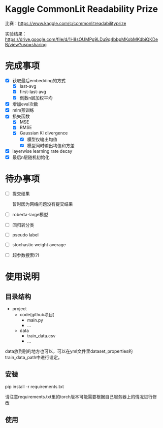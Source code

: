 # Kaggle CommonLit Readability Prize

比赛：https://www.kaggle.com/c/commonlitreadabilityprize

实验结果：https://drive.google.com/file/d/1H8sOUMPg9LDu9q4bbpMKobMKdbiQKDeB/view?usp=sharing

# 完成事项

- [x] 获取最后embedding的方式
  - [x] last-avg
  - [x] first-last-avg
  - [x] 倒数n层加权平均
- [x] 增加eval次数
- [x] mlm预训练 
- [x] 损失函数
  - [x] MSE
  - [x] RMSE
  - [x] Gaussian Kl divergence
    - [x] 模型仅输出均值
    - [x] 模型同时输出均值和方差
- [x] layerwise learning rate decay
- [x] 最后n层随机初始化

# 待办事项

- [ ] 提交结果

  暂时因为网络问题没有提交结果
  
- [ ] roberta-large模型
- [ ] 回归转分类
- [ ] pseudo label
- [ ] stochastic weight average
- [ ] 超参数搜索(?)

# 使用说明

## 目录结构

- project
  - code(github项目)
    - main.py
    - ...
  - data
    - train_data.csv
    - ...

data放到别的地方也可以，可以在yml文件里dataset_properties的train_data_path中进行设定。

## 安装

pip install -r requirements.txt

请注意requirements.txt里的torch版本可能需要根据自己服务器上的情况进行修改

## 使用
